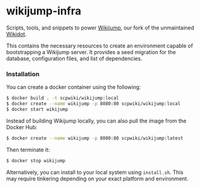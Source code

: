 # wikijump-infra
Scripts, tools, and snippets to power [Wikijump](https://github.com/scpwiki/wikijump), our fork of the unmaintained [Wikidot](https://github.com/gabrys/wikidot).

This contains the necessary resources to create an environment capable of bootstrapping a Wikijump server. It provides a seed migration for the database, configuration files, and list of dependencies.

### Installation

You can create a docker container using the following:

```bash
$ docker build . -t scpwiki/wikijump:local
$ docker create --name wikijump -p 8080:80 scpwiki/wikijump:local
$ docker start wikijump
```

Instead of building Wikijump locally, you can also pull the image from the Docker Hub:

```bash
$ docker create --name wikijump -p 8080:80 scpwiki/wikijump:latest
```

Then terminate it:

```bash
$ docker stop wikijump
```

Alternatively, you can install to your local system using `install.sh`. This may require tinkering depending on your exact platform and environment.
